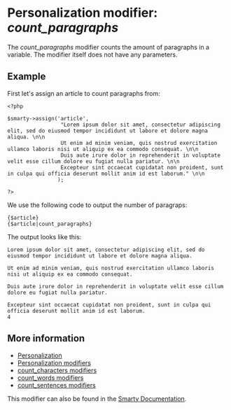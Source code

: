 # Personalization modifier: *count_paragraphs*

The *count_paragraphs* modifier counts the amount of paragraphs in a variable. 
The modifier itself does not have any parameters.

## Example

First let's assign an article to count paragraphs from:

    <?php

    $smarty->assign('article',
                     "Lorem ipsum dolor sit amet, consectetur adipiscing elit, sed do eiusmod tempor incididunt ut labore et dolore magna aliqua. \n\n
                     Ut enim ad minim veniam, quis nostrud exercitation ullamco laboris nisi ut aliquip ex ea commodo consequat. \n\n
                     Duis aute irure dolor in reprehenderit in voluptate velit esse cillum dolore eu fugiat nulla pariatur. \n\n
                     Excepteur sint occaecat cupidatat non proident, sunt in culpa qui officia deserunt mollit anim id est laborum." \n\n
                    );

    ?>

We use the following code to output the number of paragraps:

    {$article}
    {$article|count_paragraphs}
    
The output looks like this:

    Lorem ipsum dolor sit amet, consectetur adipiscing elit, sed do eiusmod tempor incididunt ut labore et dolore magna aliqua.
    
    Ut enim ad minim veniam, quis nostrud exercitation ullamco laboris nisi ut aliquip ex ea commodo consequat.
    
    Duis aute irure dolor in reprehenderit in voluptate velit esse cillum dolore eu fugiat nulla pariatur.

    Excepteur sint occaecat cupidatat non proident, sunt in culpa qui officia deserunt mollit anim id est laborum.
    4

## More information

* [Personalization](./personalization)
* [Personalization modifiers](./personalization-modifiers)
* [count_characters modifiers](./personalization-modifiers-count_characters)
* [count_words modifiers](./personalization-modifiers-count_words)
* [count_sentences modifiers](./personalization-modifiers-count_sentences)

This modifier can also be found in the [Smarty Documentation](http://www.smarty.net/docs/en/language.modifier.count.paragraphs.tpl).
